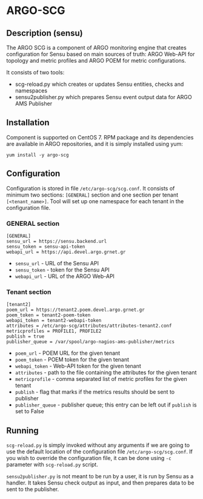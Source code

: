 # ARGO-SCG

## Description (sensu)

The ARGO SCG is a component of ARGO monitoring engine that creates configuration for Sensu based on main sources of truth: ARGO Web-API for topology and metric profiles and ARGO POEM for metric configurations.

It consists of two tools: 

* scg-reload.py which creates or updates Sensu entities, checks and namespaces
* sensu2publisher.py which prepares Sensu event output data for ARGO AMS Publisher

## Installation

Component is supported on CentOS 7. RPM package and its dependencies are available in ARGO repositories, and it is simply installed using yum:

```
yum install -y argo-scg
```

## Configuration

Configuration is stored in file `/etc/argo-scg/scg.conf`. It consists of minimum two sections: `[GENERAL]` section and one section per tenant `[<tenant_name>]`. Tool will set up one namespace for each tenant in the configuration file.

### GENERAL section

```
[GENERAL]
sensu_url = https://sensu.backend.url
sensu_token = sensu-api-token
webapi_url = https://api.devel.argo.grnet.gr
```

* `sensu_url` - URL of the Sensu API
* `sensu_token` - token for the Sensu API
* `webapi_url` - URL of the ARGO Web-API

### Tenant section

```
[tenant2]
poem_url = https://tenant2.poem.devel.argo.grnet.gr
poem_token = tenant2-poem-token
webapi_token = tenant2-webapi-token
attributes = /etc/argo-scg/attributes/attributes-tenant2.conf
metricprofiles = PROFILE1, PROFILE2
publish = true
publisher_queue = /var/spool/argo-nagios-ams-publisher/metrics
```

* `poem_url` - POEM URL for the given tenant
* `poem_token` - POEM token for the given tenant
* `webapi_token` - Web-API token for the given tenant
* `attributes` - path to the file containing the attributes for the given tenant
* `metricprofile` - comma separated list of metric profiles for the given tenant
* `publish` - flag that marks if the metrics results should be sent to publisher
* `publisher_queue` - publisher queue; this entry can be left out if `publish` is set to False

## Running

`scg-reload.py` is simply invoked without any arguments if we are going to use the default location of the configuration file `/etc/argo-scg/scg.conf`. If you wish to override the configuration file, it can be done using `-c` parameter with `scg-reload.py` script. 

`sensu2publisher.py` is not meant to be run by a user, it is run by Sensu as a handler. It takes Sensu check output as input, and then prepares data to be sent to the publisher.
